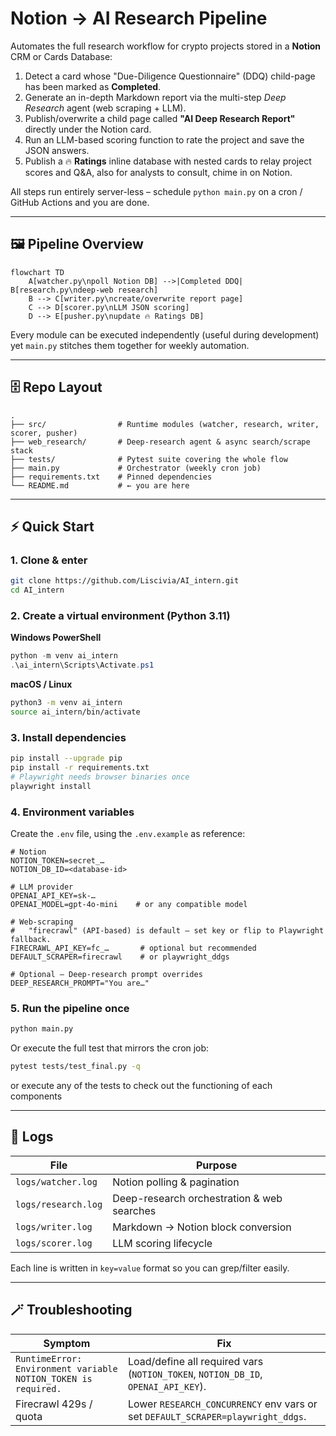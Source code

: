 # Notion → AI Research Pipeline

Automates the full research workflow for crypto projects stored in a **Notion** CRM or Cards Database:

1. Detect a card whose "Due-Diligence Questionnaire" (DDQ) child-page has been marked as **Completed**.
2. Generate an in-depth Markdown report via the multi-step *Deep Research* agent (web scraping + LLM).
3. Publish/overwrite a child page called **"AI Deep Research Report"** directly under the Notion card.
4. Run an LLM-based scoring function to rate the project and save the JSON answers.
5. Publish a 🔥 **Ratings** inline database with nested cards to relay project scores and Q&A, also for analysts to consult, chime in on Notion.

All steps run entirely server-less – schedule `python main.py` on a cron / GitHub Actions and you are done.

---

## 🖼️ Pipeline Overview

```mermaid
flowchart TD
    A[watcher.py\npoll Notion DB] -->|Completed DDQ| B[research.py\ndeep-web research]
    B --> C[writer.py\ncreate/overwrite report page]
    C --> D[scorer.py\nLLM JSON scoring]
    D --> E[pusher.py\nupdate 🔥 Ratings DB]
```

Every module can be executed independently (useful during development) yet `main.py` stitches them together for weekly automation.

---

## 🗄️ Repo Layout

```
.
├── src/                # Runtime modules (watcher, research, writer, scorer, pusher)
├── web_research/       # Deep-research agent & async search/scrape stack
├── tests/              # Pytest suite covering the whole flow
├── main.py             # Orchestrator (weekly cron job)
├── requirements.txt    # Pinned dependencies
└── README.md           # ← you are here
```

---

## ⚡ Quick Start

### 1. Clone & enter
```bash
git clone https://github.com/Liscivia/AI_intern.git
cd AI_intern
```

### 2. Create a virtual environment (Python 3.11)
**Windows PowerShell**
```powershell
python -m venv ai_intern
.\ai_intern\Scripts\Activate.ps1
```
**macOS / Linux**
```bash
python3 -m venv ai_intern
source ai_intern/bin/activate
```

### 3. Install dependencies
```bash
pip install --upgrade pip
pip install -r requirements.txt
# Playwright needs browser binaries once
playwright install
```

### 4. Environment variables
Create the `.env` file, using the `.env.example` as reference:
```dotenv
# Notion
NOTION_TOKEN=secret_…
NOTION_DB_ID=<database-id>

# LLM provider
OPENAI_API_KEY=sk-…
OPENAI_MODEL=gpt-4o-mini    # or any compatible model

# Web-scraping
#   "firecrawl" (API-based) is default – set key or flip to Playwright fallback.
FIRECRAWL_API_KEY=fc_…       # optional but recommended
DEFAULT_SCRAPER=firecrawl    # or playwright_ddgs

# Optional – Deep-research prompt overrides
DEEP_RESEARCH_PROMPT="You are…"
```

### 5. Run the pipeline once
```bash
python main.py
```
Or execute the full test that mirrors the cron job:
```bash
pytest tests/test_final.py -q
```
or execute any of the tests to check out the functioning of each components

---

## 📝 Logs

File | Purpose
---- | -------
`logs/watcher.log` | Notion polling & pagination
`logs/research.log` | Deep-research orchestration & web searches
`logs/writer.log` | Markdown → Notion block conversion
`logs/scorer.log` | LLM scoring lifecycle

Each line is written in `key=value` format so you can grep/filter easily.

---

## 🪄 Troubleshooting

| Symptom | Fix |
| ------- | --- |
| `RuntimeError: Environment variable NOTION_TOKEN is required.` | Load/define all required vars (`NOTION_TOKEN`, `NOTION_DB_ID`, `OPENAI_API_KEY`). |
| Firecrawl 429s / quota | Lower `RESEARCH_CONCURRENCY` env vars or set `DEFAULT_SCRAPER=playwright_ddgs`. |




